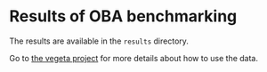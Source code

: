 # Results of OBA benchmarking

The results are available in the `results` directory.

Go to [the vegeta project](https://github.com/tsenart/vegeta) for more details about how to use the data.
